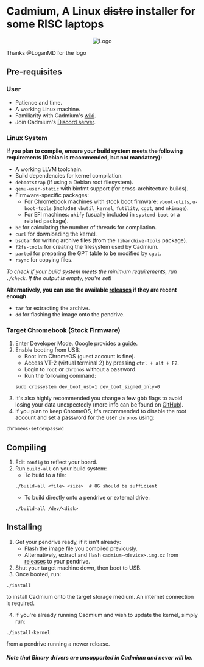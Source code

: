 # Cadmium, A Linux ~~distro~~ installer for some RISC laptops

<p align="center"><img src="/pics/logo/cd_smol.png" alt="Logo" data-canonical-src="/pics/cd_smol.png"/></p>

Thanks @LoganMD for the logo

## Pre-requisites

### User

- Patience and time.
- A working Linux machine.
- Familiarity with Cadmium's [wiki](<https://github.com/Maccraft123/Cadmium/wiki>).
- Join Cadmium's [Discord server](<https://discord.gg/ZZbwyvKCmV>).

### Linux System

**If you plan to compile, ensure your build system meets the following requirements (Debian is recommended, but not mandatory):**

- A working LLVM toolchain.
- Build dependencies for kernel compilation.
- `debootstrap` (if using a Debian root filesystem).
- `qemu-user-static` with binfmt support (for cross-architecture builds).
- Firmware-specific packages:
  - For Chromebook machines with stock boot firmware: `vboot-utils`, `u-boot-tools` (includes `vbutil_kernel`, `futility`, `cgpt`, and `mkimage`).
  - For EFI machines: `ukify` (usually included in `systemd-boot` or a related package).
- `bc` for calculating the number of threads for compilation.
- `curl` for downloading the kernel.
- `bsdtar` for writing archive files (from the `libarchive-tools` package).
- `f2fs-tools` for creating the filesystem used by Cadmium.
- `parted` for preparing the GPT table to be modified by `cgpt`.
- `rsync` for copying files.

*To check if your build system meets the minimum requirements, run `./check`. If the output is empty, you're set!*

**Alternatively, you can use the available [releases](<https://github.com/Maccraft123/Cadmium/releases>) if they are recent enough.**

- `tar` for extracting the archive.
- `dd` for flashing the image onto the pendrive.

### Target Chromebook (Stock Firmware)

1. Enter Developer Mode. Google provides a [guide](<https://www.chromium.org/chromium-os/developer-library/guides/device/developer-mode/#enable-developer-mode>).
2. Enable booting from USB:
    - Boot into ChromeOS (guest account is fine).
    - Access VT-2 (virtual terminal 2) by pressing `ctrl + alt + F2`.
    - Login to `root` or `chronos` without a password.
    - Run the following command:
    ```shell
    sudo crossystem dev_boot_usb=1 dev_boot_signed_only=0
    ```
3. It's also highly recommended you change a few gbb flags to avoid losing your data unexpectedly (more info can be found on [GitHub](<https://github.com/hexdump0815/linux-mainline-on-arm-chromebooks?tab=readme-ov-file#setting-gbb-flags-enabling-ccd-and-the-magic-suzyqable>)).
4. If you plan to keep ChromeOS, it's recommended to disable the root account and set a password for the user `chronos` using:
```shell
chromeos-setdevpasswd
```

## Compiling

1. Edit `config` to reflect your board.
2. Run `build-all` on your build system:
    - To build to a file:
    ```shell
    ./build-all <file> <size>  # 8G should be sufficient
    ```
    - To build directly onto a pendrive or external drive:
    ```shell
    ./build-all /dev/<disk>
    ```

## Installing

1. Get your pendrive ready, if it isn't already:
    - Flash the image file you compiled previously.
    - Alternatively, extract and flash `cadmium-<device>.img.xz` from [releases](<https://github.com/Maccraft123/Cadmium/releases>) to your pendrive.
2. Shut your target machine down, then boot to USB.
3. Once booted, run:
```shell
./install
```
to install Cadmium onto the target storage medium. An internet connection is required.

4. If you're already running Cadmium and wish to update the kernel, simply run:
```shell
./install-kernel
```
from a pendrive running a newer release.

#### *Note that Binary drivers are unsupported in Cadmium and never will be.*